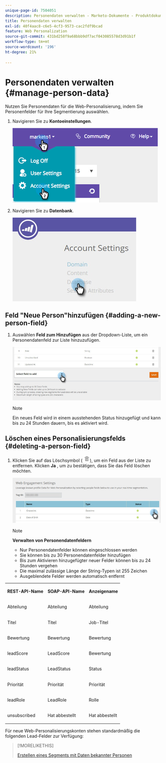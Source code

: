 ```yaml
---
unique-page-id: 7504051
description: Personendaten verwalten - Marketo-Dokumente - Produktdokumentation
title: Personendaten verwalten
exl-id: 40f4aac8-c6e5-4cf3-9573-cac2fdf9bcad
feature: Web Personalization
source-git-commit: 431bd258f9a68bbb9df7acf043085578d3d91b1f
workflow-type: tm+mt
source-wordcount: '196'
ht-degree: 21%

---
```


# Personendaten verwalten {#manage-person-data}

Nutzen Sie Personendaten für die Web-Personalisierung, indem Sie Personenfelder für Ihre Segmentierung auswählen.

1. Navigieren Sie zu **Kontoeinstellungen**.

   ![](assets/image2015-5-7-15-3a17-3a23.png)

1. Navigieren Sie zu **Datenbank**.

   ![](assets/account-settings-dropdown-database.jpg)

## Feld &quot;Neue Person&quot;hinzufügen {#adding-a-new-person-field}

1. Auswählen **Feld zum Hinzufügen** aus der Dropdown-Liste, um ein Personendatenfeld zur Liste hinzuzufügen.

   ![](assets/add-a-person-field-hand.jpg)

   >[!NOTE]
   >
   >Ein neues Feld wird in einem ausstehenden Status hinzugefügt und kann bis zu 24 Stunden dauern, bis es aktiviert wird.

## Löschen eines Personalisierungsfelds {#deleting-a-person-field}

1. Klicken Sie auf das Löschsymbol ( ![—](assets/image2015-3-24-13-3a45-3a56.png)), um ein Feld aus der Liste zu entfernen. Klicken **Ja** , um zu bestätigen, dass Sie das Feld löschen möchten.

   ![](assets/web-engagement-settings-delete.jpg)

   >[!NOTE]
   >
   >**Verwalten von Personendatenfeldern**
   >
   >* Nur Personendatenfelder können eingeschlossen werden
   >* Sie können bis zu 30 Personendatenfelder hinzufügen
   >* Bis zum Aktivieren hinzugefügter neuer Felder können bis zu 24 Stunden vergehen
   >* Die maximal zulässige Länge der String-Typen ist 255 Zeichen
   >* Ausgeblendete Felder werden automatisch entfernt

<table> 
 <tbody> 
  <tr> 
   <th><p>REST-API-Name</p></th> 
   <th><p>SOAP-API-Name</p></th> 
   <th><p>Anzeigename</p></th> 
  </tr> 
  <tr> 
   <td><p>Abteilung</p></td> 
   <td><p>Abteilung</p></td> 
   <td><p>Abteilung</p></td> 
  </tr> 
  <tr> 
   <td><p>Titel</p></td> 
   <td><p>Titel</p></td> 
   <td><p>Job-Titel</p></td> 
  </tr> 
  <tr> 
   <td><p>Bewertung</p></td> 
   <td><p>Bewertung</p></td> 
   <td><p>Bewertung</p></td> 
  </tr> 
  <tr> 
   <td><p>leadScore</p></td> 
   <td><p>LeadScore</p></td> 
   <td><p>Bewertung</p></td> 
  </tr> 
  <tr> 
   <td><p>leadStatus</p></td> 
   <td><p>LeadStatus</p></td> 
   <td><p>Status</p></td> 
  </tr> 
  <tr> 
   <td><p>Priorität</p></td> 
   <td><p>Priorität</p></td> 
   <td><p>Priorität</p></td> 
  </tr> 
  <tr> 
   <td><p>leadRole</p></td> 
   <td><p>LeadRole</p></td> 
   <td><p>Rolle</p></td> 
  </tr> 
  <tr> 
   <td><p>unsubscribed</p></td> 
   <td><p>Hat abbestellt</p></td> 
   <td><p>Hat abbestellt</p></td> 
  </tr> 
 </tbody> 
</table>

Für neue Web-Personalisierungskonten stehen standardmäßig die folgenden Lead-Felder zur Verfügung:

>[!MORELIKETHIS]
>
>[Erstellen eines Segments mit Daten bekannter Personen](/help/marketo/product-docs/web-personalization/using-web-segments/create-a-segment-using-known-person-data.md)
